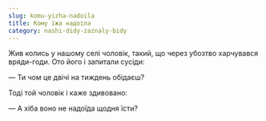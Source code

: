 ```yaml
---
slug: komu-yizha-nadoila
title: Кому їжа надоїла
category: nashi-didy-zaznaly-bidy
---
```

Жив колись у нашому селі чоловік, такий, що через убозтво харчувався вряди-годи. Ото його і запитали сусіди:

— Ти чом це двічі на тиждень обідаєш?

Тоді той чоловік і каже здивовано:

— А хіба воно не надоїда щодня їсти?
